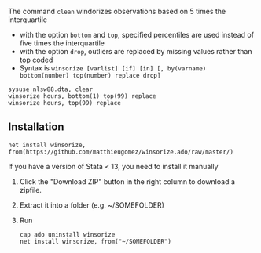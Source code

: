 The command `clean` windorizes observations based on 5 times the interquartile
- with the option `bottom` and `top`, specified percentiles are used instead of five times the interquartile
- with the option `drop`, outliers are replaced by missing values rather than top coded
- Syntax is `winsorize [varlist] [if] [in] [, by(varname) bottom(number) top(number) replace drop]`

```
sysuse nlsw88.dta, clear
winsorize hours, bottom(1) top(99) replace
winsorize hours, top(99) replace
```


## Installation
```
net install winsorize, from(https://github.com/matthieugomez/winsorize.ado/raw/master/)
```

If you have a version of Stata < 13, you need to install it manually

1. Click the "Download ZIP" button in the right column to download a zipfile. 
2. Extract it into a folder (e.g. ~/SOMEFOLDER)
3. Run

	```
	cap ado uninstall winsorize
	net install winsorize, from("~/SOMEFOLDER")
	```